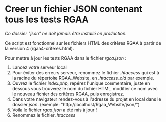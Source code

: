 # Creer un fichier JSON contenant tous les tests RGAA

*Ce dossier "json" ne doit jamais être installé en production.*

Ce script est fonctionnel sur les fichiers HTML des critères RGAA à partir de la version 4 (rgaa4-criteres.html).

Pour mettre à jour les tests RGAA dans le fichier *rgaa.json* :
1. Lancez votre serveur local
2. Pour éviter des erreurs serveur, renommez le fichier *.htaccess* qui est à la racine du répertoire RGAA_Website, en *.htaccess_old* par exemple.
3. Ouvrez le fichier *index.php*, repérez l'unique commentaire, juste en dessous vous trouverez le nom du fichier HTML, modifier ce nom avec le nouveau fichier des critères RGAA, puis enregistrez.
4. Dans votre navigateur rendez-vous à l'adresse du projet en local dans le dossier *json*. (exemple: "http://localhost/Rgaa_Website/json/")
5. Voila le fichier *rgaa.json* a été mis à jour !
6. Renommez le fichier *.htaccess*
